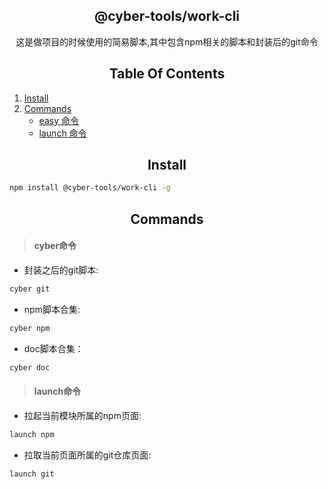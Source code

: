 <h2 align="center">
  @cyber-tools/work-cli
</h2>

<div align="center">
  这是做项目的时候使用的简易脚本,其中包含npm相关的脚本和封装后的git命令
</div>

<h2 align="center">
  Table Of Contents
</h2>

1. [Install](#--Install)
2. [Commands](#--Commands)
   - [easy 命令](#cyber命令)
   - [launch 命令](#launch命令)

<h2 align="center">
  Install
</h2>

```bash
npm install @cyber-tools/work-cli -g
```


<h2 align="center">
  Commands
</h2>

> <h4>cyber命令</h4>

- 封装之后的git脚本:

```bash
cyber git
```
- npm脚本合集:

```bash
cyber npm
```

- doc脚本合集：

```bash
cyber doc
```

  

> <h4>launch命令</h4>

- 拉起当前模块所属的npm页面:

```bash
launch npm
```

- 拉取当前页面所属的git仓库页面:

```bash
launch git
```

